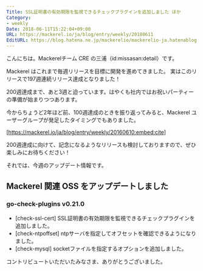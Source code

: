 ```yaml
---
Title: SSL証明書の有効期限を監視できるチェックプラグインを追加しました ほか
Category:
- weekly
Date: 2018-06-11T15:22:04+09:00
URL: https://mackerel.io/ja/blog/entry/weekly/20180611
EditURL: https://blog.hatena.ne.jp/mackerelio/mackerelio-ja.hatenablog.mackerel.io/atom/entry/17391345971652998315
---
```


こんにちは。Mackerelチーム CRE の三浦（id:missasan:detail）です。

Mackerel はこれまで毎週リリースを目標に開発を進めてきました。
実はこのリリースで197週連続リリース達成となりました！

200週達成まで、あと3週と迫っています。はやくも社内ではお祝いパーティーの準備が始まりつつあります。

今からちょうど2年ほど前、100週達成のときを振り返ってみると、Mackerel ユーザーグループが発足したタイミングでもありました。

[https://mackerel.io/ja/blog/entry/weekly/20160610:embed:cite]

200週達成に向けて、記念になるようなリリースも検討しておりますので、ぜひ楽しみにお待ちください！

それでは、今週のアップデート情報です。

## Mackerel 関連 OSS をアップデートしました

### go-check-plugins  v0.21.0

- [check-ssl-cert] SSL証明書の有効期限を監視できるチェックプラグインを追加しました。
- [check-ntpoffset] ntpサーバを指定してオフセットを確認できるようになりました。
- [check-mysql] socketファイルを指定するオプションを追加しました。

コントリビュートいただいたみなさま、ありがとうございました。
